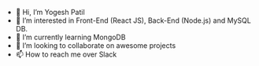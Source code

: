 - 👋 Hi, I’m Yogesh Patil
- 👀 I’m interested in Front-End (React JS), Back-End (Node.js) and MySQL DB.
- 🌱 I’m currently learning MongoDB
- 💞️ I’m looking to collaborate on awesome projects
- 📫 How to reach me over Slack

<!---
yogeshTechPrescient/yogeshTechPrescient is a ✨ special ✨ repository because its `README.md` (this file) appears on your GitHub profile.
You can click the Preview link to take a look at your changes.
--->
